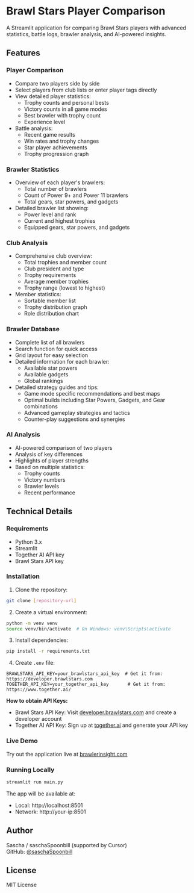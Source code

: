 # Brawl Stars Player Comparison

A Streamlit application for comparing Brawl Stars players with advanced statistics, battle logs, brawler analysis, and AI-powered insights.

## Features

### Player Comparison
- Compare two players side by side
- Select players from club lists or enter player tags directly
- View detailed player statistics:
  - Trophy counts and personal bests
  - Victory counts in all game modes
  - Best brawler with trophy count
  - Experience level
- Battle analysis:
  - Recent game results
  - Win rates and trophy changes
  - Star player achievements
  - Trophy progression graph

### Brawler Statistics
- Overview of each player's brawlers:
  - Total number of brawlers
  - Count of Power 9+ and Power 11 brawlers
  - Total gears, star powers, and gadgets
- Detailed brawler list showing:
  - Power level and rank
  - Current and highest trophies
  - Equipped gears, star powers, and gadgets

### Club Analysis
- Comprehensive club overview:
  - Total trophies and member count
  - Club president and type
  - Trophy requirements
  - Average member trophies
  - Trophy range (lowest to highest)
- Member statistics:
  - Sortable member list
  - Trophy distribution graph
  - Role distribution chart

### Brawler Database
- Complete list of all brawlers
- Search function for quick access
- Grid layout for easy selection
- Detailed information for each brawler:
  - Available star powers
  - Available gadgets
  - Global rankings
- Detailed strategy guides and tips:
  - Game mode specific recommendations and best maps
  - Optimal builds including Star Powers, Gadgets, and Gear combinations
  - Advanced gameplay strategies and tactics
  - Counter-play suggestions and synergies

### AI Analysis
- AI-powered comparison of two players
- Analysis of key differences
- Highlights of player strengths
- Based on multiple statistics:
  - Trophy counts
  - Victory numbers
  - Brawler levels
  - Recent performance

## Technical Details

### Requirements
- Python 3.x
- Streamlit
- Together AI API key
- Brawl Stars API key

### Installation

1. Clone the repository:
```bash
git clone [repository-url]
```

2. Create a virtual environment:
```bash
python -m venv venv
source venv/bin/activate  # On Windows: venv\Scripts\activate
```

3. Install dependencies:
```bash
pip install -r requirements.txt
```

4. Create `.env` file:
```
BRAWLSTARS_API_KEY=your_brawlstars_api_key  # Get it from: https://developer.brawlstars.com
TOGETHER_API_KEY=your_together_api_key       # Get it from: https://www.together.ai/
```

**How to obtain API Keys:**
- Brawl Stars API Key: Visit [developer.brawlstars.com](https://developer.brawlstars.com) and create a developer account
- Together AI API Key: Sign up at [together.ai](https://www.together.ai/) and generate your API key

### Live Demo
Try out the application live at [brawlerinsight.com](https://www.brawlerinsight.com/)

### Running Locally
```bash
streamlit run main.py
```

The app will be available at:
- Local: http://localhost:8501
- Network: http://your-ip:8501

## Author
Sascha / saschaSpoonbill (supported by Cursor)  
GitHub: [@saschaSpoonbill](https://github.com/saschaSpoonbill)

## License
MIT License

